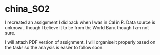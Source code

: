 # china_SO2
I recreated an assignment I did back when I was in Cal in R. Data source is unknown, though I believe it to be from the World Bank though I am not sure.

I will attach PDF version of assignment. I will organise it properly based on the tasks so the analysis is easier to follow soon.


